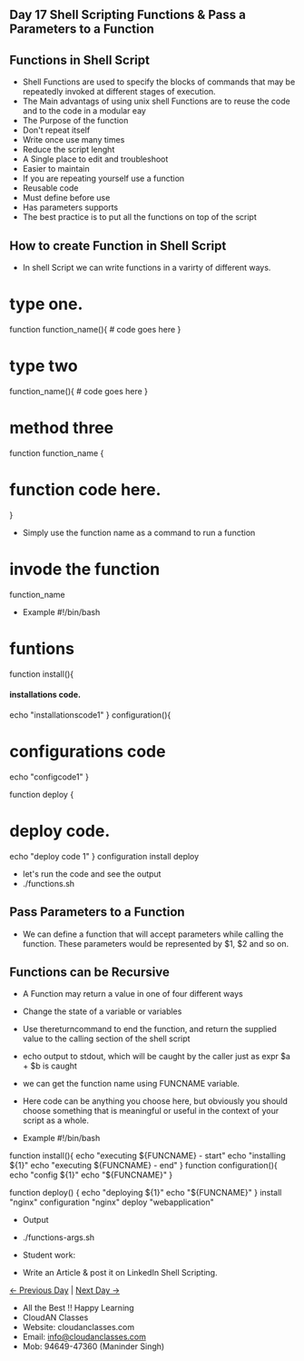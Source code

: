 ## Day 17 Shell Scripting Functions & Pass a Parameters to a Function

## Functions in Shell Script
  - Shell Functions are used to specify the blocks of commands that may be repeatedly invoked at different stages of execution.
  - The Main advantags of using unix shell Functions are to reuse the code and to the code in a modular eay
  - The Purpose of the function
  - Don't repeat itself
  - Write once use many times
  - Reduce the script lenght
  - A Single place to edit and troubleshoot
  - Easier to maintain
  - If you are repeating yourself use a function
  - Reusable code
  - Must define before use
  - Has parameters supports
  - The best practice is to put all the functions on top of the script

## How to create Function in Shell Script
  - In shell Script we can write functions in a varirty of different ways.
# type one.
function function_name(){
    # code goes here
}

# type two
function_name(){
    # code goes here
}
# method three
function function_name {
   # function code here.
}
  - Simply use the function name as a command to run a function
# invode the function
function_name
  - Example
#!/bin/bash

# funtions
function install(){
  #### installations code.
  echo "installationscode1"
}
configuration(){
  # configurations code
  echo "configcode1"
}

function deploy {
  # deploy code.
  echo "deploy code 1"
}
configuration
install
deploy
 
  - let's run the code and see the output
  - ./functions.sh

## Pass Parameters to a Function

  - We can define a function that will accept parameters while calling the function. These parameters would be represented by $1, $2 and so on.
  
## Functions can be Recursive
  - A Function may return a value in one of four different ways
  - Change the state of a variable or variables
  - Use thereturncommand to end the function, and return the supplied value to the calling section of the shell script
  - echo output to stdout, which will be caught by the caller just as expr $a + $b is caught
  - we can get the function name using FUNCNAME variable.

  - Here code can be anything you choose here, but obviously you should choose something that is meaningful or useful in the context of your script as a whole.
  - Example
#!/bin/bash

function install(){
  echo "executing ${FUNCNAME} - start"
  echo "installing ${1}"
  echo "executing ${FUNCNAME} - end"
}
function configuration(){
  echo "config ${1}"
  echo "${FUNCNAME}"
}

function deploy() {
  echo "deploying ${1}"
  echo "${FUNCNAME}"
}
install "nginx"
configuration "nginx"
deploy "webapplication"

  - Output
  - ./functions-args.sh

  - Student work:
  - Write an Article & post it on LinkedIn Shell Scripting.

 [← Previous Day](../Day16/README.md) | [Next Day →](../Day18/README.md)


 - All the Best !! Happy Learning
 - CloudAN Classes
 - Website: cloudanclasses.com
 - Email: info@cloudanclasses.com
 - Mob: 94649-47360 (Maninder Singh)

